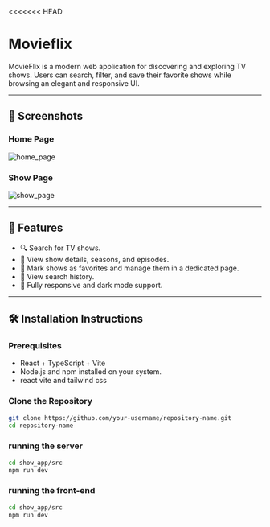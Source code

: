 <<<<<<< HEAD
# Movieflix

MovieFlix is a modern web application for discovering and exploring TV shows. Users can search, filter, and save their favorite shows while browsing an elegant and responsive UI.

---

## 📸 Screenshots

### Home Page
![home_page](https://github.com/user-attachments/assets/ade59fda-da62-40cb-8532-a37b8d0f468b)

### Show Page
![show_page](https://github.com/user-attachments/assets/558cb551-4c7f-4238-9050-a48811b4762a)



---

## 🚀 Features

- 🔍 Search for TV shows.
- 📝 View show details, seasons, and episodes.
- 🌟 Mark shows as favorites and manage them in a dedicated page.
- 📂 View search history.
- 🎨 Fully responsive and dark mode support.

---

## 🛠️ Installation Instructions

### Prerequisites
- React + TypeScript + Vite
- Node.js and npm installed on your system.
- react vite and tailwind css


### Clone the Repository
```bash
git clone https://github.com/your-username/repository-name.git
cd repository-name

```

### running the server 
```bash
cd show_app/src
npm run dev
```

### running the front-end 
```bash
cd show_app/src
npm run dev
```



